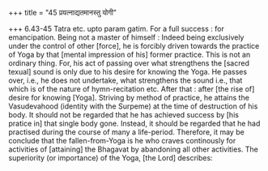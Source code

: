 +++
title = "45 प्रयत्नाद्यतमानस्तु योगी"

+++
6.43-45 Tatra etc. upto param gatim. For a full success : for
emancipation. Being not a master of himself : Indeed being exclusively
under the control of other \[force\], he is forcibly driven towards the
practice of Yoga by that \[mental impression of his\] former practice.
This is not an ordinary thing. For, his act of passing over what
strengthens the \[sacred texual\] sound is only due to his desire for
knowing the Yoga. He passes over, i.e., he does not undertake, what
strengthens the sound i.e., that which is of the nature of
hymn-recitation etc. After that : after \[the rise of\] desire for
knowing \[Yoga\]. Striving by method of practice, he attains the
Vasudevahood (identity with the Surpeme) at the time of destruction of
his body. It should not be regarded that he has achieved success by
\[his pratice in\] that single body gone. Instead, it should be regarded
that he had practised during the course of many a life-period.
Therefore, it may be conclude that the fallen-from-Yoga is he who craves
continously for activities of \[attaining\] the Bhagavat by abandoning
all other activities. The superiority (or importance) of the Yoga, \[the
Lord\] describes:
